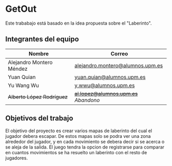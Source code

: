 # GetOut

Este trababajo está basado en la idea propuesta sobre el "Laberinto".

## Integrantes del equipo

|Nombre|Correo|
|------|------|
|Alejandro Montero Méndez|alejandro.montero@alumnos.upm.es|
|Yuan Quian|yuan.quian@alumnos.upm.es|
|Yu Wang Wu|y.wwu@alumnos.upm.es|
|~~Alberto López Rodríguez~~|~~al.lopez@alumnos.upm.es~~ *Abandono*|

## Objetivos del trabajo

El objetivo del proyecto es crear varios mapas de laberinto del cual el jugador debera escapar. De estos mapas solo se podra ver una zona alrededor del jugador, y en cada movimiento se debera decir si se acerca o se aleja de la salida.
El juego tendra la opcion de registrarse para comparar en cuantos movimientos se ha resuelto un laberinto con el resto de jugadores.